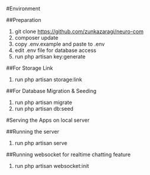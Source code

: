 #Environment

##Preparation
1. git clone https://github.com/zunkazaragi/neuro-com
2. composer update
3. copy .env.example and paste to .env
4. edit .env file for database access 
5. run php artisan key:generate

##For Storage Link
1. run php artisan storage:link

##For Database Migration & Seeding
1. run php artisan migrate
2. run php artisan db:seed

#Serving the Apps on local server

##Running the server 
1. run php artisan serve

##Running websocket for realtime chatting feature
1. run php artisan websocket:init